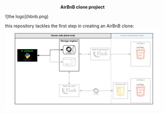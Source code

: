<p align="center"><strong>AirBnB clone projiect</p></strong></p>
![the logo](hbnb.png)

this repository tackles the first step in creating an AirBnB clone:
![the console](console.png)
